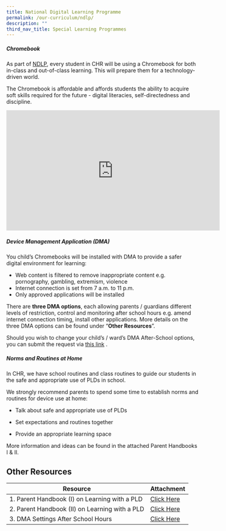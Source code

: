 ```yaml
---
title: National Digital Learning Programme
permalink: /our-curriculum/ndlp/
description: ""
third_nav_title: Special Learning Programmes
---
```

##### Chromebook

As part of [NDLP](https://www.channelnewsasia.com/singapore/national-digital-literacy-programme-has-enabled-students-have-access-digital-devices-amid-covid-19-halimah-yacob-2457851), every student in CHR will be using a Chromebook for both in-class and out-of-class learning. This will prepare them for a technology-driven world.

  
The Chromebook is affordable and affords students the ability to acquire soft skills required for the future - digital literacies, self-directedness and discipline.

<iframe allowfullscreen="" allow="accelerometer; autoplay; clipboard-write; encrypted-media; gyroscope; picture-in-picture; web-share" frameborder="0" title="YouTube video player" src="https://www.youtube.com/embed/OXaHt9pZCa8" height="315" width="560"></iframe>

##### Device Management Application (DMA)

You child’s Chromebooks will be installed with DMA to provide a safer digital environment for learning:<br>
* Web content is filtered to remove inappropriate content e.g.  pornography, gambling, extremism, violence<br>
* Internet connection is set from 7 a.m. to 11 p.m.<br>
* Only approved applications will be installed<br>
    
There are **three DMA options**, each allowing parents / guardians different levels of restriction, control and monitoring after school hours e.g. amend internet connection timing, install other applications. More details on the three DMA options can be found under “**Other Resources**”.


Should you wish to change your child’s / ward’s DMA After-School options, you can submit the request via [this link](https://form.gov.sg/639b30980ab349001216527e) .


##### Norms and Routines at Home
In CHR, we have school routines and class routines to guide our students in the safe and appropriate use of PLDs in school.

We strongly recommend parents to spend some time to establish norms and routines for device use at home:
*   Talk about safe and appropriate use of PLDs
    
*   Set expectations and routines together
    
*   Provide an appropriate learning space
    
More information and ideas can be found in the attached Parent Handbooks I &amp; II.

## Other Resources

| Resource                                        | Attachment                                                                                    |
| ----------------------------------------------- | --------------------------------------------------------------------------------------------- |
| 1\. Parent Handbook (I) on Learning with a PLD  | [Click Here](/files/Parent%20Handbook%20I%20on%20Learning%20with%20a%20PLD_8%20Dec%2021.pdf)  |
| 2\. Parent Handbook (II) on Learning with a PLD | [Click Here](/files/Parent%20Handbook%20II%20on%20Learning%20with%20a%20PLD_8%20Dec%2021.pdf) |
| 3\. DMA Settings After School Hours&nbsp;            | [Click Here](/files/Annex%20A%20-%20DMA%20Settings%20After%20School%20Hours.pdf)&nbsp;             |